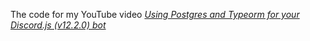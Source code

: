 The code for my YouTube video [*Using Postgres and Typeorm for your Discord.js (v12.2.0) bot*](https://youtu.be/2giXZ8SDsEY)

